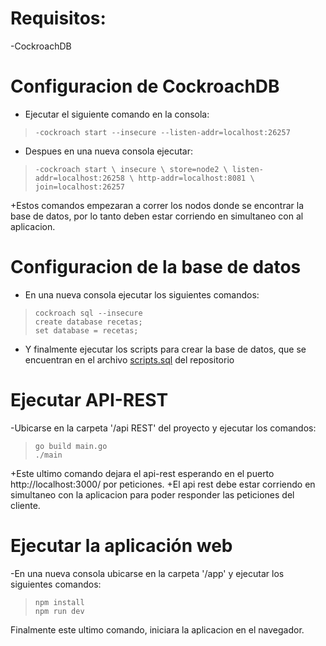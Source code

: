 # Requisitos:
-CockroachDB 

# Configuracion de CockroachDB 
+ Ejecutar el siguiente comando en la consola:<br />
>`-cockroach start --insecure --listen-addr=localhost:26257`

+ Despues en una nueva consola ejecutar:<br />
>`-cockroach start \
  insecure \
  store=node2 \
  listen-addr=localhost:26258 \
  http-addr=localhost:8081 \
  join=localhost:26257`
  
+Estos comandos empezaran a correr los nodos donde se encontrar la base de datos, por lo tanto deben estar corriendo en simultaneo con al aplicacion.


# Configuracion de la base de datos
+ En una nueva consola ejecutar los siguientes comandos:<br />
> `cockroach sql --insecure`<br />
> `create database recetas;`<br />
> `set database = recetas;`<br />

+ Y finalmente ejecutar los scripts para crear la base de datos, que se encuentran en el archivo [scripts.sql](https://github.com/Daniel0205/Recetas/blob/master/scripts.sql) del repositorio
	
  
# Ejecutar API-REST
-Ubicarse en la carpeta '/api REST' del proyecto y ejecutar los comandos:
> `go build main.go`<br />
> `./main`<br />

+Este ultimo comando dejara el api-rest esperando  en el puerto http://localhost:3000/ por peticiones.
+El api rest debe estar corriendo en simultaneo con la aplicacion para poder responder las peticiones del cliente.

# Ejecutar la aplicación web
-En una nueva consola ubicarse en la carpeta '/app' y ejecutar los siguientes comandos:
> `npm install`<br />
> `npm run dev`<br />

Finalmente este ultimo comando, iniciara la aplicacion en el navegador.


